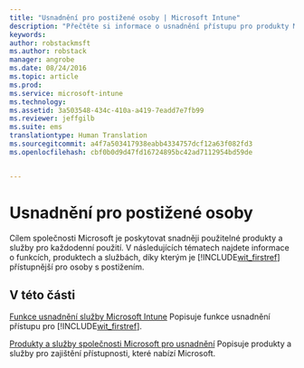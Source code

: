 ```yaml
---
title: "Usnadnění pro postižené osoby | Microsoft Intune"
description: "Přečtěte si informace o usnadnění přístupu pro produkty Microsoftu."
keywords: 
author: robstackmsft
ms.author: robstack
manager: angrobe
ms.date: 08/24/2016
ms.topic: article
ms.prod: 
ms.service: microsoft-intune
ms.technology: 
ms.assetid: 3a503548-434c-410a-a419-7eadd7e7fb99
ms.reviewer: jeffgilb
ms.suite: ems
translationtype: Human Translation
ms.sourcegitcommit: a4f7a503417938eabb4334757dcf12a63f082fd3
ms.openlocfilehash: cbf0b0d9d47fd16724895bc42ad7112954bd59de


---
```


# Usnadnění pro postižené osoby
Cílem společnosti Microsoft je poskytovat snadněji použitelné produkty a služby pro každodenní použití. V následujících tématech najdete informace o funkcích, produktech a službách, díky kterým je [!INCLUDE[wit_firstref](./includes/wit_firstref_md.md)] přístupnější pro osoby s postižením.

## V této části
[Funkce usnadnění služby Microsoft Intune](accessibility-features-of-microsoft-intune.md) Popisuje funkce usnadnění přístupu pro [!INCLUDE[wit_firstref](./includes/wit_firstref_md.md)].

[Produkty a služby společnosti Microsoft pro usnadnění](accessibility-products-and-services-from-microsoft.md) Popisuje produkty a služby pro zajištění přístupnosti, které nabízí Microsoft.




<!--HONumber=Oct16_HO4-->


